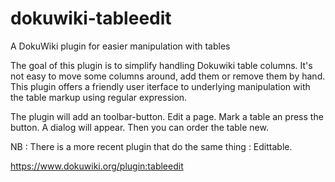 dokuwiki-tableedit
==================

A DokuWiki plugin for easier manipulation with tables

The goal of this plugin is to simplify handling Dokuwiki table columns. It's not easy to move some columns around, add them or remove them by hand. This plugin offers a friendly user iterface to underlying manipulation with the table markup using regular expression.

The plugin will add an toolbar-button. Edit a page. Mark a table an press the button. A dialog will appear. Then you can order the table new.

NB : There is a more recent plugin that do the same thing : Edittable.

https://www.dokuwiki.org/plugin:tableedit